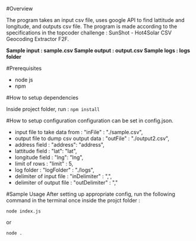 #Overview

The program takes an input csv file, uses google API to find lattitude and longitude, and outputs csv file.
The program is made according to the specifications in the topcoder challenge : SunShot - Hot4Solar CSV Geocoding Extractor F2F.

<b>Sample input : sample.csv </b>
<b>Sample output : output.csv </b>
<b>Sample logs : logs folder </b>

#Prerequisites
- node js
- npm

#How to setup dependencies

Inside project folder, run :
<code>npm install</code>

#How to setup configuration
configuration can be set in config.json.
- input file to take data from : "inFile" : "./sample.csv",
- output file to dump csv output data : "outFile" : "./output2.csv",
- address field : "address": "address",
- lattitude field : "lat": "lat",
- longitude field : "lng": "lng",
- limit of rows : "limit" : 5,
- log folder : "logFolder" : "./logs",
- delimiter of input file : "inDelimiter" : ",",
- delimiter of output file : "outDelimiter" : ","

#Sample Usage
After setting up appropriate config, run the following command in the terminal once inside the projct folder :

<code>node index.js</code>

or

<code>node . </code>
